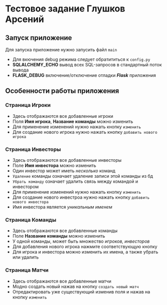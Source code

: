 # Тестовое задание Глушков Арсений
## Запуск приложение
Для запуска приложение нужно запусить файл ```main```
- Для вкючения debug режима следует обратититься к ```config.py```
- **SQLALCHEMY_ECHO** вывод всех SQL-запросов в стандартный поток вывода
- **FLASK_DEBUG** включение/отключение отладки **_Flask_** приложения
## Особенности работы приложения
### Страница Игроки
- Здесь отображаются все добавленные игроки
- Поля **Имя игрока**, **Название команды** можно изменить
- Для применение изменений нужно нажать кнопку `изменить`
- Для создание нового игрока нужно нажать кнопку `добавить нового игрока`
### Страница Инвесторы
- Здесь отображаются все добавленные инвесторы
- Поле **Имя инвестора** можно изменить
- Один инвестор может иметь _несколько_ команд
- `Удаление` команды означает удаление записи этой команды из бд
- `Убрать команду` означает удалить связь между командой и инвестором
- Для применение изменений нужно нажать кнопку `изменить`
- Для создание нового инвестроа нужно нажать кнопку `добавить нового инвестора`
- Имя инвестора является _уникальным именем_
### Страница Команды
- Здесь отображаются все добавленные команды
- Поле **Название команды** можно изменить
- У одной команды, может быть множество _игроков, инвесторов_
- Для добавления нового игрока нажмите соответствующую кнопку
- Для игрока и инвестора можно изменить их имена, а также убрать или удалить
### Страница Матчи
- Здесь отображаются все добавленные матчи
- Модно создать новый нажав на кнопку `создать новый матч`
- Отредактировать уже существующий изменив поля и нажав на кнопку `изменить`

